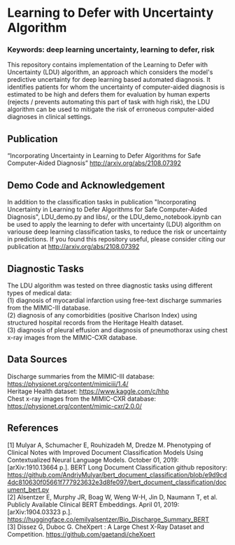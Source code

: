 # Learning to Defer with Uncertainty Algorithm 
### Keywords: deep learning uncertainty, learning to defer, risk
This repository contains implementation of the Learning to Defer with Uncertainty (LDU) algorithm, an approach which considers the model's predictive uncertainty for deep learning based automated diagnosis. It identifies patients for whom the uncertainty of computer-aided diagnosis is estimated to be high and defers them for evaluation by human experts (rejects / prevents automating this part of task with high risk), the LDU algorithm can be used to mitigate the risk of erroneous computer-aided diagnoses in clinical settings.

## Publication
“Incorporating Uncertainty in Learning to Defer Algorithms for Safe Computer-Aided Diagnosis” http://arxiv.org/abs/2108.07392

## Demo Code and Acknowledgement
In addition to the classification tasks in publication "Incorporating Uncertainty in Learning to Defer Algorithms for Safe Computer-Aided Diagnosis", LDU_demo.py and libs/, or the LDU_demo_notebook.ipynb can be used to apply the learning to defer with uncertainty (LDU) algorithm on variouse deep learning classification tasks, to reduce the risk or uncertainty in predictions.
If you found this repository useful, please consider citing our publication at http://arxiv.org/abs/2108.07392<br />

## Diagnostic Tasks
The LDU algorithm was tested on three diagnostic tasks using different types of medical data:<br />
(1) diagnosis of myocardial infarction using free-text discharge summaries from the MIMIC-III database.<br />
(2) diagnosis of any comorbidities (positive Charlson Index) using structured hospital records from the Heritage Health dataset.<br />
(3) diagnosis of pleural effusion and diagnosis of pneumothorax using chest x-ray images from the MIMIC-CXR database.<br />

## Data Sources
Discharge summaries from the MIMIC-III database: https://physionet.org/content/mimiciii/1.4/ <br />
Heritage Health dataset:  https://www.kaggle.com/c/hhp <br />
Chest x-ray images from the MIMIC-CXR database: https://physionet.org/content/mimic-cxr/2.0.0/ <br />



## References
[1] Mulyar A, Schumacher E, Rouhizadeh M, Dredze M. Phenotyping of Clinical Notes with Improved Document Classification Models Using Contextualized Neural Language Models. October 01, 2019:[arXiv:1910.13664 p.]. BERT Long Document Classification github repository: https://github.com/AndriyMulyar/bert_document_classification/blob/e9d9cd4dc810630f05661f777923632e3d8fe097/bert_document_classification/document_bert.py<br />
[2] Alsentzer E, Murphy JR, Boag W, Weng W-H, Jin D, Naumann T, et al. Publicly Available Clinical
BERT Embeddings. April 01, 2019: [arXiv:1904.03323 p.]. https://huggingface.co/emilyalsentzer/Bio_Discharge_Summary_BERT<br />
[3] Dissez G, Duboc G. CheXpert : A Large Chest X-Ray Dataset and Competition. https://github.com/gaetandi/cheXpert<br />



